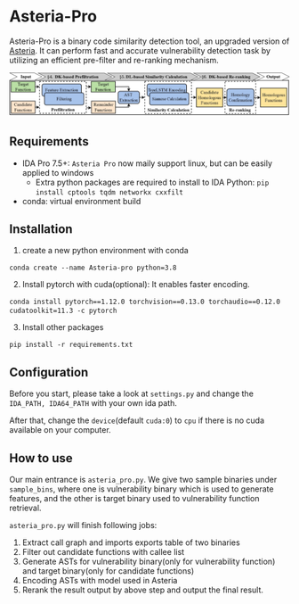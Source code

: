 # Asteria-Pro
Asteria-Pro is a binary code similarity detection tool, an upgraded version of [Asteria](https://github.com/Asteria-BCSD/Asteria).
It can perform fast and accurate vulnerability detection task by utilizing an efficient pre-filter and re-ranking mechanism.

![Overflow](./pics/FAsteria_workflow_page-0001.jpg "Overflow")


## Requirements
- IDA Pro 7.5+: `Asteria Pro` now maily support linux, but can be easily applied to windows
  - Extra python packages are required to install to IDA Python: `pip install cptools tqdm networkx cxxfilt`
- conda:  virtual environment build
## Installation
1. create a new python environment with conda
```shell
conda create --name Asteria-pro python=3.8
```
2. Install pytorch with cuda(optional): It enables faster encoding.
```shell
conda install pytorch==1.12.0 torchvision==0.13.0 torchaudio==0.12.0 cudatoolkit=11.3 -c pytorch
```
3. Install other packages 
```shell
pip install -r requirements.txt
```
## Configuration
Before you start, please take a look at `settings.py` and change the `IDA_PATH, IDA64_PATH` with your own ida path. 

After that, change the `device`(default `cuda:0`) to `cpu` if there is no cuda available on your computer.
## How to use
Our main entrance is `asteria_pro.py`. We give two sample binaries under `sample_bins`, where one is vulnerability binary which is used to generate features, and the other is target binary used to vulnerability function retrieval. 

`asteria_pro.py` will finish following jobs:
1. Extract call graph and imports exports table of two binaries
2. Filter out candidate functions with callee list 
3. Generate ASTs for vulnerability binary(only for vulnerability function) and target binary(only for candidate functions)
4. Encoding ASTs with model used in Asteria
5. Rerank the result output by above step and output the final result.



